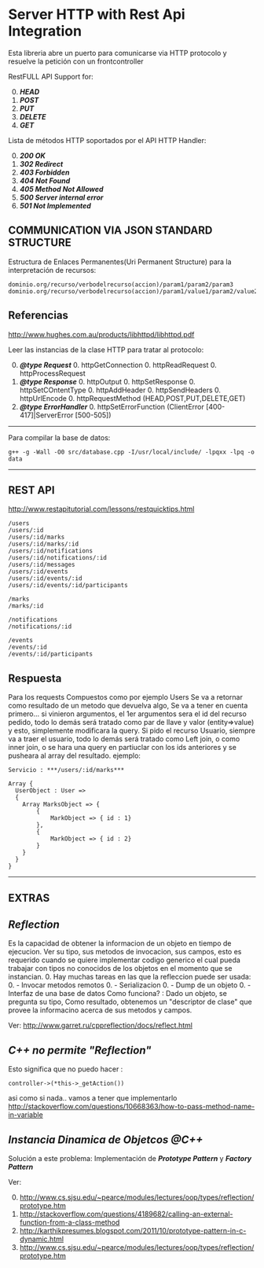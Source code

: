 Server HTTP with Rest Api Integration
=============

Esta libreria abre un puerto para comunicarse via HTTP protocolo y resuelve
la petición con un frontcontroller


RestFULL API Support for:

0. ***HEAD***
0. ***POST***
0. ***PUT***
0. ***DELETE***
0. ***GET***

Lista de métodos HTTP soportados por el API HTTP Handler:

0. ***200 OK***
0. ***302 Redirect***
0. ***403 Forbidden***
0. ***404 Not Found***
0. ***405 Method Not Allowed***
0. ***500 Server internal error***
0. ***501 Not Implemented***

COMMUNICATION VIA JSON STANDARD STRUCTURE
------

Estructura de Enlaces Permanentes(Uri Permanent Structure) para la interpretación de recursos:

```
dominio.org/recurso/verbodelrecurso(accion)/param1/param2/param3
dominio.org/recurso/verbodelrecurso(accion)/param1/value1/param2/value2/param3/value3
```

Referencias
------

http://www.hughes.com.au/products/libhttpd/libhttpd.pdf

Leer las instancias de la clase HTTP para tratar al protocolo:

0. ***@type Request***
	0. httpGetConnection
	0. httpReadRequest
	0. httpProcessRequest
0. ***@type Response***
	0. httpOutput
	0. httpSetResponse
	0. httpSetCOntentType
	0. httpAddHeader
	0. httpSendHeaders
	0. httpUrlEncode
	0. httpRequestMethod (HEAD,POST,PUT,DELETE,GET)
0. ***@type ErrorHandler***
	0. httpSetErrorFunction (ClientError [400-417]|ServerError [500-505])

------------
Para compilar la base de datos:

```
g++ -g -Wall -O0 src/database.cpp -I/usr/local/include/ -lpqxx -lpq -o data
```

-----------------------------------------------------

REST API
-----------

http://www.restapitutorial.com/lessons/restquicktips.html

```
/users
/users/:id
/users/:id/marks
/users/:id/marks/:id
/users/:id/notifications
/users/:id/notifications/:id
/users/:id/messages
/users/:id/events
/users/:id/events/:id
/users/:id/events/:id/participants

/marks
/marks/:id

/notifications
/notifications/:id

/events
/events/:id
/events/:id/participants
```


Respuesta
------

Para los requests Compuestos como por ejemplo Users
Se va a retornar como resultado de un metodo que devuelva algo,
Se va a tener en cuenta primero... si vinieron argumentos, el 1er argumentos
sera el id del recurso pedido, todo lo demás será tratado como par de 
llave y valor (entity=>value) y esto, simplemente modificara la query.
Si pido el recurso Usuario, siempre va a traer el usuario, todo lo demás
será tratado como Left join, o como inner join, o se hara una query en partiuclar con los ids
anteriores y se pusheara al array del resultado.
ejemplo:


```
Servicio : ***/users/:id/marks***

Array {
  UserObject : User =>
  {
	Array MarksObject => {
		{		
			MarkObject => { id : 1}
		},
		{
			MarkObject => { id : 2}
		}
	}
  }
}
```


-----------------------------------------

EXTRAS
---------

***Reflection***
-----
Es la capacidad de obtener la informacion de un objeto en tiempo de ejecucion.
Ver su tipo, sus metodos de invocacion, sus campos, esto es requerido cuando se quiere
implementar codigo generico el cual pueda trabajar con tipos no conocidos de los objetos
en el momento que se instancian.
0. Hay muchas tareas en las que la refleccion puede ser usada: 
	0. - Invocar metodos remotos
	0. - Serializacion
	0. - Dump de un objeto
	0. - Interfaz de una base de datos
Como funciona? : Dado un objeto, se pregunta su tipo,
Como resultado, obtenemos un "descriptor de clase" que provee la informacino acerca de sus metodos y campos.

Ver: http://www.garret.ru/cppreflection/docs/reflect.html

***C++ no permite "Reflection"***
-----
Esto significa que no puedo hacer : 
```
controller->(*this->_getAction())
```
asi como si nada.. vamos a tener que implementarlo
http://stackoverflow.com/questions/10668363/how-to-pass-method-name-in-variable

***Instancia Dinamica de Objetcos @C++***
-----
Solución a este problema:
Implementación de ***Prototype Pattern*** y ***Factory Pattern***

Ver: 

0. http://www.cs.sjsu.edu/~pearce/modules/lectures/oop/types/reflection/prototype.htm
0. http://stackoverflow.com/questions/4189682/calling-an-external-function-from-a-class-method
0. http://karthikpresumes.blogspot.com/2011/10/prototype-pattern-in-c-dynamic.html
0. http://www.cs.sjsu.edu/~pearce/modules/lectures/oop/types/reflection/prototype.htm
